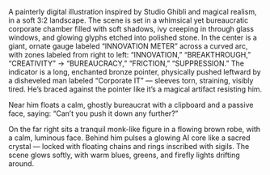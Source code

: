 A painterly digital illustration inspired by Studio Ghibli and magical realism, in a soft 3:2 landscape. The scene is set in a whimsical yet bureaucratic corporate chamber filled with soft shadows, ivy creeping in through glass windows, and glowing glyphs etched into polished stone. In the center is a giant, ornate gauge labeled “INNOVATION METER” across a curved arc, with zones labeled from right to left: “INNOVATION,” “BREAKTHROUGH,” “CREATIVITY” → “BUREAUCRACY,” “FRICTION,” “SUPPRESSION.” The indicator is a long, enchanted bronze pointer, physically pushed leftward by a disheveled man labeled “Corporate IT” — sleeves torn, straining, visibly tired. He’s braced against the pointer like it’s a magical artifact resisting him.

Near him floats a calm, ghostly bureaucrat with a clipboard and a passive face, saying: “Can’t you push it down any further?”

On the far right sits a tranquil monk-like figure in a flowing brown robe, with a calm, luminous face. Behind him pulses a glowing AI core like a sacred crystal — locked with floating chains and rings inscribed with sigils. The scene glows softly, with warm blues, greens, and firefly lights drifting around.

